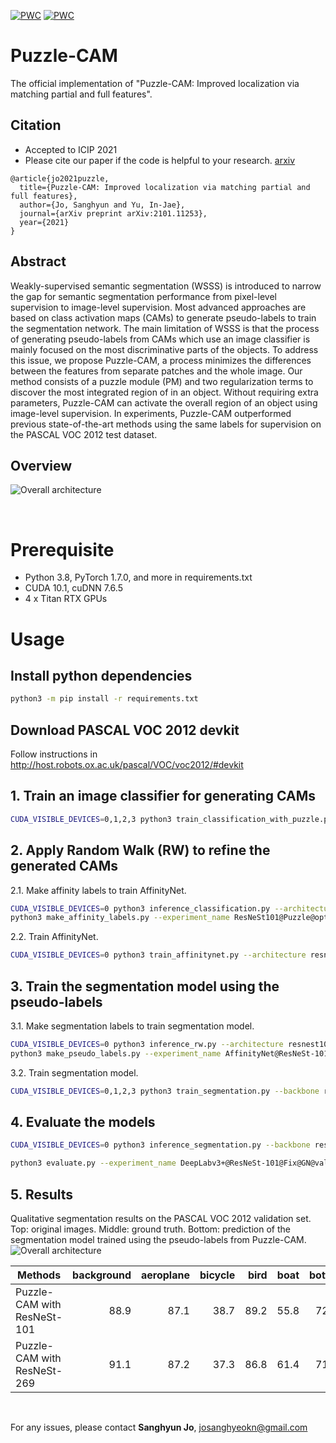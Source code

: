 [![PWC](https://img.shields.io/endpoint.svg?url=https://paperswithcode.com/badge/puzzle-cam-improved-localization-via-matching/weakly-supervised-semantic-segmentation-on)](https://paperswithcode.com/sota/weakly-supervised-semantic-segmentation-on?p=puzzle-cam-improved-localization-via-matching)
[![PWC](https://img.shields.io/endpoint.svg?url=https://paperswithcode.com/badge/puzzle-cam-improved-localization-via-matching/weakly-supervised-semantic-segmentation-on-1)](https://paperswithcode.com/sota/weakly-supervised-semantic-segmentation-on-1?p=puzzle-cam-improved-localization-via-matching)

# Puzzle-CAM
The official implementation of "Puzzle-CAM: Improved localization via matching partial and full features".

## Citation
- Accepted to ICIP 2021
- Please cite our paper if the code is helpful to your research. [arxiv](https://arxiv.org/abs/2101.11253)
```
@article{jo2021puzzle,
  title={Puzzle-CAM: Improved localization via matching partial and full features},
  author={Jo, Sanghyun and Yu, In-Jae},
  journal={arXiv preprint arXiv:2101.11253},
  year={2021}
}
```

## Abstract
Weakly-supervised semantic segmentation (WSSS) is introduced to narrow the gap for semantic segmentation performance from pixel-level supervision to image-level supervision.
Most advanced approaches are based on class activation maps (CAMs) to generate pseudo-labels to train the segmentation network.
The main limitation of WSSS is that the process of generating pseudo-labels from CAMs which use an image classifier is mainly focused on the most discriminative parts of the objects.
To address this issue, we propose Puzzle-CAM, a process minimizes the differences between the features from separate patches and the whole image.
Our method consists of a puzzle module (PM) and two regularization terms to discover the most integrated region of in an object.
Without requiring extra parameters, Puzzle-CAM can activate the overall region of an object using image-level supervision.
In experiments, Puzzle-CAM outperformed previous state-of-the-art methods using the same labels for supervision on the PASCAL VOC 2012 test dataset.

## Overview
![Overall architecture](./res/figure_2.PNG)

<br>

# Prerequisite
- Python 3.8, PyTorch 1.7.0, and more in requirements.txt
- CUDA 10.1, cuDNN 7.6.5
- 4 x Titan RTX GPUs

# Usage

## Install python dependencies
```bash
python3 -m pip install -r requirements.txt
```

## Download PASCAL VOC 2012 devkit
Follow instructions in http://host.robots.ox.ac.uk/pascal/VOC/voc2012/#devkit

## 1. Train an image classifier for generating CAMs
```bash
CUDA_VISIBLE_DEVICES=0,1,2,3 python3 train_classification_with_puzzle.py --architecture resnest101 --re_loss_option masking --re_loss L1_Loss --alpha_schedule 0.50 --alpha 4.00 --tag ResNeSt101@Puzzle@optimal --data_dir $your_dir
```

## 2. Apply Random Walk (RW) to refine the generated CAMs
2.1. Make affinity labels to train AffinityNet.
```bash
CUDA_VISIBLE_DEVICES=0 python3 inference_classification.py --architecture resnest101 --tag ResNeSt101@Puzzle@optimal --domain train_aug --data_dir $your_dir
python3 make_affinity_labels.py --experiment_name ResNeSt101@Puzzle@optimal@train@scale=0.5,1.0,1.5,2.0 --domain train_aug --fg_threshold 0.40 --bg_threshold 0.10 --data_dir $your_dir
```

2.2. Train AffinityNet.
```bash
CUDA_VISIBLE_DEVICES=0 python3 train_affinitynet.py --architecture resnest101 --tag AffinityNet@ResNeSt-101@Puzzle --label_name ResNeSt101@Puzzle@optimal@train@scale=0.5,1.0,1.5,2.0@aff_fg=0.40_bg=0.10 --data_dir $your_dir
```

## 3. Train the segmentation model using the pseudo-labels
3.1. Make segmentation labels to train segmentation model.
```bash
CUDA_VISIBLE_DEVICES=0 python3 inference_rw.py --architecture resnest101 --model_name AffinityNet@ResNeSt-101@Puzzle --cam_dir ResNeSt101@Puzzle@optimal@train@scale=0.5,1.0,1.5,2.0 --domain train_aug --data_dir $your_dir
python3 make_pseudo_labels.py --experiment_name AffinityNet@ResNeSt-101@Puzzle@train@beta=10@exp_times=8@rw --domain train_aug --threshold 0.35 --crf_iteration 1 --data_dir $your_dir
```

3.2. Train segmentation model.
```bash
CUDA_VISIBLE_DEVICES=0,1,2,3 python3 train_segmentation.py --backbone resnest101 --mode fix --use_gn True --tag DeepLabv3+@ResNeSt-101@Fix@GN --label_name AffinityNet@ResNeSt-101@Puzzle@train@beta=10@exp_times=8@rw@crf=1 --data_dir $your_dir
```

## 4. Evaluate the models
```bash
CUDA_VISIBLE_DEVICES=0 python3 inference_segmentation.py --backbone resnest101 --mode fix --use_gn True --tag DeepLabv3+@ResNeSt-101@Fix@GN --scale 0.5,1.0,1.5,2.0 --iteration 10

python3 evaluate.py --experiment_name DeepLabv3+@ResNeSt-101@Fix@GN@val@scale=0.5,1.0,1.5,2.0@iteration=10 --domain val --data_dir $your_dir/SegmentationClass
```

## 5. Results
Qualitative segmentation results on the PASCAL VOC 2012 validation set. 
Top: original images. Middle: ground truth. Bottom: prediction of the segmentation model trained using the pseudo-labels from Puzzle-CAM.
![Overall architecture](./res/results.PNG)

| Methods | background | aeroplane | bicycle | bird | boat | bottle | bus | car | cat | chair | cow | diningtable | dog | horse | motorbike | person | pottedplant | sheep | sofa | train | tvmonitor | mIoU |
|---|---:|---:|---:|---:|---:|---:|---:|---:|---:|---:|---:|---:|---:|---:|---:|---:|---:|---:|---:|---:|---:|---:|
| Puzzle-CAM with ResNeSt-101 |88.9 | 87.1 | 38.7 | 89.2 | 55.8 | 72.8 | 89.8 | 78.9 | 91.3 | 26.8 | 84.4 | 40.3 | 88.9 | 81.9 | 83.1 | 34.0 | 60.1 | 83.6 | 47.3 | 59.6 | 38.8 | 67.7 |
| Puzzle-CAM with ResNeSt-269 | 91.1 | 87.2 | 37.3 | 86.8 | 61.4 | 71.2 | 92.2 | 86.2 | 91.8 | 28.6 | 85.0 | 64.1 | 91.8 | 82.0 | 82.5 | 70.7 | 69.4 | 87.7 | 45.4 | 67.0 | 37.7 | 72.2 |

<br>

For any issues, please contact <b>Sanghyun Jo</b>, josanghyeokn@gmail.com
